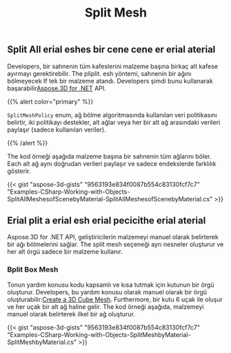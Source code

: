 ﻿---
title: Split Mesh
type: docs
weight: 100
url: /tr/net/split-mesh/
description: Developers, bir sahnenin tüm kafeslerini malzeme başına birkaç alt kafese ayırmayı gerektirebilir. The pliplit. esh yöntemi, sahnenin bir ağını bölmeyecek If tek bir malzeme atandı. Developers şimdi Aspose.3D for .NET API kullanarak bunu başarabilir.
---
## **Split All erial eshes bir cene cene er erial aterial**
Developers, bir sahnenin tüm kafeslerini malzeme başına birkaç alt kafese ayırmayı gerektirebilir. The pliplit. esh yöntemi, sahnenin bir ağını bölmeyecek If tek bir malzeme atandı. Developers şimdi bunu kullanarak başarabilir[Aspose.3D for .NET](https://products.aspose.com/3d/net/) API.

{{% alert color="primary" %}}

`SplitMeshPolicy` enum, ağ bölme algoritmasında kullanılan veri politikasını belirtir, iki politikayı destekler, alt ağlar veya her bir alt ağ arasındaki verileri paylaşır (sadece kullanılan veriler).

{{% /alert %}}

The kod örneği aşağıda malzeme başına bir sahnenin tüm ağlarını böler. Each alt ağ aynı doğrudan verileri paylaşır ve sadece endekslerde farklılık gösterir.

{{< gist "aspose-3d-gists" "9563193e834f0087b554c83130fcf7c7" "Examples-CSharp-Working-with-Objects-SplitAllMeshesofScenebyMaterial-SplitAllMeshesofScenebyMaterial.cs" >}}
## **Erial plit a erial esh erial pecicithe erial aterial**
Aspose.3D for .NET API, geliştiricilerin malzemeyi manuel olarak belirterek bir ağı bölmelerini sağlar. The split mesh seçeneği ayrı nesneler oluşturur ve her alt örgü sadece bir malzeme kullanır.
### **Bplit Box Mesh**
Tonun yardım konusu kodu kapsamlı ve kısa tutmak için kutunun bir örgü oluşturur. Developers, bu yardım konusu olarak manuel olarak bir örgü oluşturabilir:[Create a 3D Cube Mesh](/3d/tr/net/create-3d-mesh-and-scene/). Furthermore, bir kutu 6 uçak ile oluşur ve her uçak bir alt ağ haline gelir. The kod örneği aşağıda, malzemeyi manuel olarak belirterek ilkel bir ağ oluşturur.

{{< gist "aspose-3d-gists" "9563193e834f0087b554c83130fcf7c7" "Examples-CSharp-Working-with-Objects-SplitMeshbyMaterial-SplitMeshbyMaterial.cs" >}}
